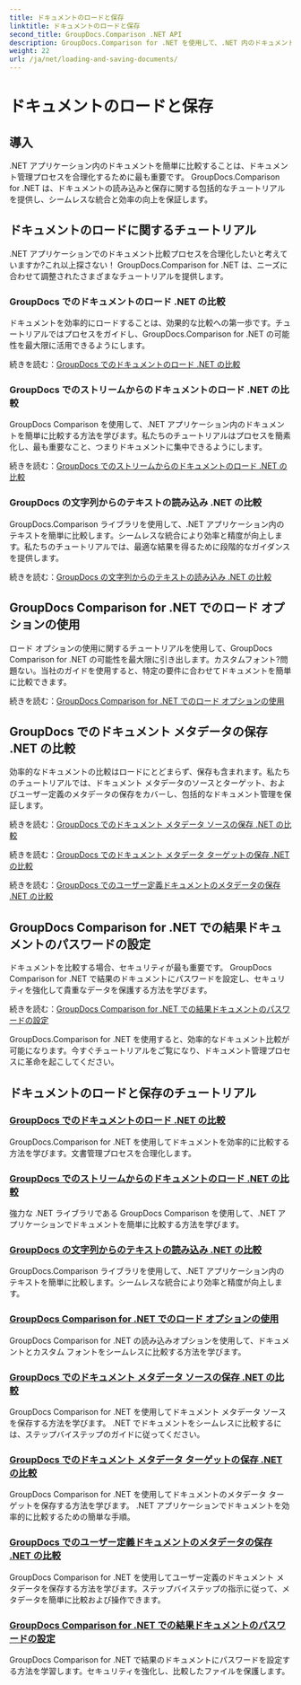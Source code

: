 ```yaml
---
title: ドキュメントのロードと保存
linktitle: ドキュメントのロードと保存
second_title: GroupDocs.Comparison .NET API
description: GroupDocs.Comparison for .NET を使用して、.NET 内のドキュメントを簡単に比較します。効率的なドキュメント管理のための読み込み、保存、読み込みオプションの利用について学びます。
weight: 22
url: /ja/net/loading-and-saving-documents/
---
```


# ドキュメントのロードと保存

## 導入

.NET アプリケーション内のドキュメントを簡単に比較することは、ドキュメント管理プロセスを合理化するために最も重要です。 GroupDocs.Comparison for .NET は、ドキュメントの読み込みと保存に関する包括的なチュートリアルを提供し、シームレスな統合と効率の向上を保証します。

## ドキュメントのロードに関するチュートリアル

.NET アプリケーションでのドキュメント比較プロセスを合理化したいと考えていますか?これ以上探さない！ GroupDocs.Comparison for .NET は、ニーズに合わせて調整されたさまざまなチュートリアルを提供します。

### GroupDocs でのドキュメントのロード .NET の比較

ドキュメントを効率的にロードすることは、効果的な比較への第一歩です。チュートリアルではプロセスをガイドし、GroupDocs.Comparison for .NET の可能性を最大限に活用できるようにします。

続きを読む：[GroupDocs でのドキュメントのロード .NET の比較](./loading-documents/)

### GroupDocs でのストリームからのドキュメントのロード .NET の比較

GroupDocs Comparison を使用して、.NET アプリケーション内のドキュメントを簡単に比較する方法を学びます。私たちのチュートリアルはプロセスを簡素化し、最も重要なこと、つまりドキュメントに集中できるようにします。

続きを読む：[GroupDocs でのストリームからのドキュメントのロード .NET の比較](./loading-documents-from-stream/)

### GroupDocs の文字列からのテキストの読み込み .NET の比較

GroupDocs.Comparison ライブラリを使用して、.NET アプリケーション内のテキストを簡単に比較します。シームレスな統合により効率と精度が向上します。私たちのチュートリアルでは、最適な結果を得るために段階的なガイダンスを提供します。

続きを読む：[GroupDocs の文字列からのテキストの読み込み .NET の比較](./loading-text-from-string/)

## GroupDocs Comparison for .NET でのロード オプションの使用

ロード オプションの使用に関するチュートリアルを使用して、GroupDocs Comparison for .NET の可能性を最大限に引き出します。カスタムフォント?問題ない。当社のガイドを使用すると、特定の要件に合わせてドキュメントを簡単に比較できます。

続きを読む：[GroupDocs Comparison for .NET でのロード オプションの使用](./using-load-options/)

## GroupDocs でのドキュメント メタデータの保存 .NET の比較

効率的なドキュメントの比較はロードにとどまらず、保存も含まれます。私たちのチュートリアルでは、ドキュメント メタデータのソースとターゲット、およびユーザー定義のメタデータの保存をカバーし、包括的なドキュメント管理を保証します。

続きを読む：[GroupDocs でのドキュメント メタデータ ソースの保存 .NET の比較](./saving-documents-metadata-source/)

続きを読む：[GroupDocs でのドキュメント メタデータ ターゲットの保存 .NET の比較](./saving-documents-metadata-target/)

続きを読む：[GroupDocs でのユーザー定義ドキュメントのメタデータの保存 .NET の比較](./saving-user-defined-document-metadata/)

## GroupDocs Comparison for .NET での結果ドキュメントのパスワードの設定

ドキュメントを比較する場合、セキュリティが最も重要です。 GroupDocs Comparison for .NET で結果のドキュメントにパスワードを設定し、セキュリティを強化して貴重なデータを保護する方法を学びます。

続きを読む：[GroupDocs Comparison for .NET での結果ドキュメントのパスワードの設定](./setting-password-for-resultant-document/)

GroupDocs.Comparison for .NET を使用すると、効率的なドキュメント比較が可能になります。今すぐチュートリアルをご覧になり、ドキュメント管理プロセスに革命を起こしてください。
## ドキュメントのロードと保存のチュートリアル
### [GroupDocs でのドキュメントのロード .NET の比較](./loading-documents/)
GroupDocs.Comparison for .NET を使用してドキュメントを効率的に比較する方法を学びます。文書管理プロセスを合理化します。
### [GroupDocs でのストリームからのドキュメントのロード .NET の比較](./loading-documents-from-stream/)
強力な .NET ライブラリである GroupDocs Comparison を使用して、.NET アプリケーションでドキュメントを簡単に比較する方法を学びます。
### [GroupDocs の文字列からのテキストの読み込み .NET の比較](./loading-text-from-string/)
GroupDocs.Comparison ライブラリを使用して、.NET アプリケーション内のテキストを簡単に比較します。シームレスな統合により効率と精度が向上します。
### [GroupDocs Comparison for .NET でのロード オプションの使用](./using-load-options/)
GroupDocs Comparison for .NET の読み込みオプションを使用して、ドキュメントとカスタム フォントをシームレスに比較する方法を学びます。
### [GroupDocs でのドキュメント メタデータ ソースの保存 .NET の比較](./saving-documents-metadata-source/)
GroupDocs Comparison for .NET を使用してドキュメント メタデータ ソースを保存する方法を学びます。 .NET でドキュメントをシームレスに比較するには、ステップバイステップのガイドに従ってください。
### [GroupDocs でのドキュメント メタデータ ターゲットの保存 .NET の比較](./saving-documents-metadata-target/)
GroupDocs Comparison for .NET を使用してドキュメントのメタデータ ターゲットを保存する方法を学びます。 .NET アプリケーションでドキュメントを効率的に比較するための簡単な手順。
### [GroupDocs でのユーザー定義ドキュメントのメタデータの保存 .NET の比較](./saving-user-defined-document-metadata/)
GroupDocs Comparison for .NET を使用してユーザー定義のドキュメント メタデータを保存する方法を学びます。ステップバイステップの指示に従って、メタデータを簡単に比較および操作できます。
### [GroupDocs Comparison for .NET での結果ドキュメントのパスワードの設定](./setting-password-for-resultant-document/)
GroupDocs Comparison for .NET で結果のドキュメントにパスワードを設定する方法を学習します。セキュリティを強化し、比較したファイルを保護します。